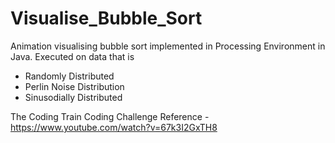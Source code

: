 # Visualise_Bubble_Sort
Animation visualising bubble sort implemented in Processing Environment in Java.
Executed on data that is 
- Randomly Distributed
- Perlin Noise Distribution
- Sinusodially Distributed

The Coding Train Coding Challenge
Reference - https://www.youtube.com/watch?v=67k3I2GxTH8
